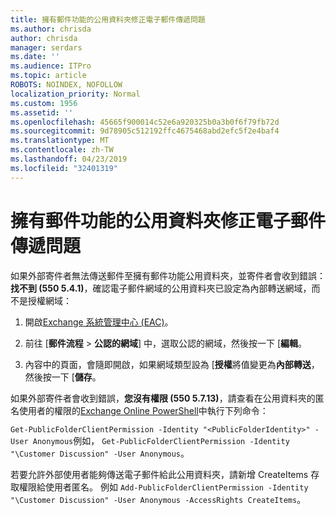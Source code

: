 ```yaml
---
title: 擁有郵件功能的公用資料夾修正電子郵件傳遞問題
ms.author: chrisda
author: chrisda
manager: serdars
ms.date: ''
ms.audience: ITPro
ms.topic: article
ROBOTS: NOINDEX, NOFOLLOW
localization_priority: Normal
ms.custom: 1956
ms.assetid: ''
ms.openlocfilehash: 45665f900014c52e6a920325b0a3b0f6f79fb72d
ms.sourcegitcommit: 9d78905c512192ffc4675468abd2efc5f2e4baf4
ms.translationtype: MT
ms.contentlocale: zh-TW
ms.lasthandoff: 04/23/2019
ms.locfileid: "32401319"
---
```

# <a name="fix-email-delivery-issues-to-mail-enabled-public-folders"></a>擁有郵件功能的公用資料夾修正電子郵件傳遞問題

如果外部寄件者無法傳送郵件至擁有郵件功能公用資料夾，並寄件者會收到錯誤：**找不到 (550 5.4.1)**，確認電子郵件網域的公用資料夾已設定為內部轉送網域，而不是授權網域：

1. 開啟[Exchange 系統管理中心 (EAC)](https://docs.microsoft.com/Exchange/exchange-admin-center)。

2. 前往 [**郵件流程** \> **公認的網域**] 中，選取公認的網域，然後按一下 [**編輯**。

3. 內容中的頁面，會隨即開啟，如果網域類型設為 [**授權**將值變更為**內部轉送**，然後按一下 [**儲存**。

如果外部寄件者會收到錯誤，**您沒有權限 (550 5.7.13)**，請查看在公用資料夾的匿名使用者的權限的[Exchange Online PowerShell](https://docs.microsoft.com/powershell/exchange/exchange-online/connect-to-exchange-online-powershell/connect-to-exchange-online-powershell)中執行下列命令：

`Get-PublicFolderClientPermission -Identity "<PublicFolderIdentity>" -User Anonymous`例如， `Get-PublicFolderClientPermission -Identity "\Customer Discussion" -User Anonymous`。

若要允許外部使用者能夠傳送電子郵件給此公用資料夾，請新增 CreateItems 存取權限給使用者匿名。 例如 `Add-PublicFolderClientPermission -Identity "\Customer Discussion" -User Anonymous -AccessRights CreateItems`。
